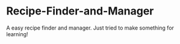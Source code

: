 # Recipe-Finder-and-Manager
A easy recipe finder and manager. Just tried to make something for learning!

